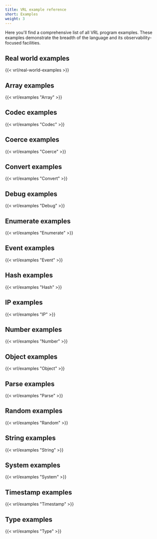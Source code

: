 ```yaml
---
title: VRL example reference
short: Examples
weight: 3
---
```


Here you'll find a comprehensive list of all VRL program examples. These examples demonstrate the breadth of the language and its observability-focused facilities.

## Real world examples

{{< vrl/real-world-examples >}}

## Array examples

{{< vrl/examples "Array" >}}

## Codec examples

{{< vrl/examples "Codec" >}}

## Coerce examples

{{< vrl/examples "Coerce" >}}

## Convert examples

{{< vrl/examples "Convert" >}}

## Debug examples

{{< vrl/examples "Debug" >}}

## Enumerate examples

{{< vrl/examples "Enumerate" >}}

## Event examples

{{< vrl/examples "Event" >}}

## Hash examples

{{< vrl/examples "Hash" >}}

## IP examples

{{< vrl/examples "IP" >}}

## Number examples

{{< vrl/examples "Number" >}}

## Object examples

{{< vrl/examples "Object" >}}

## Parse examples

{{< vrl/examples "Parse" >}}

## Random examples

{{< vrl/examples "Random" >}}

## String examples

{{< vrl/examples "String" >}}

## System examples

{{< vrl/examples "System" >}}

## Timestamp examples

{{< vrl/examples "Timestamp" >}}

## Type examples

{{< vrl/examples "Type" >}}
